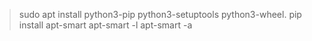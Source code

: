 > sudo apt install python3-pip python3-setuptools python3-wheel.
> pip install apt-smart
> apt-smart -l
> apt-smart -a